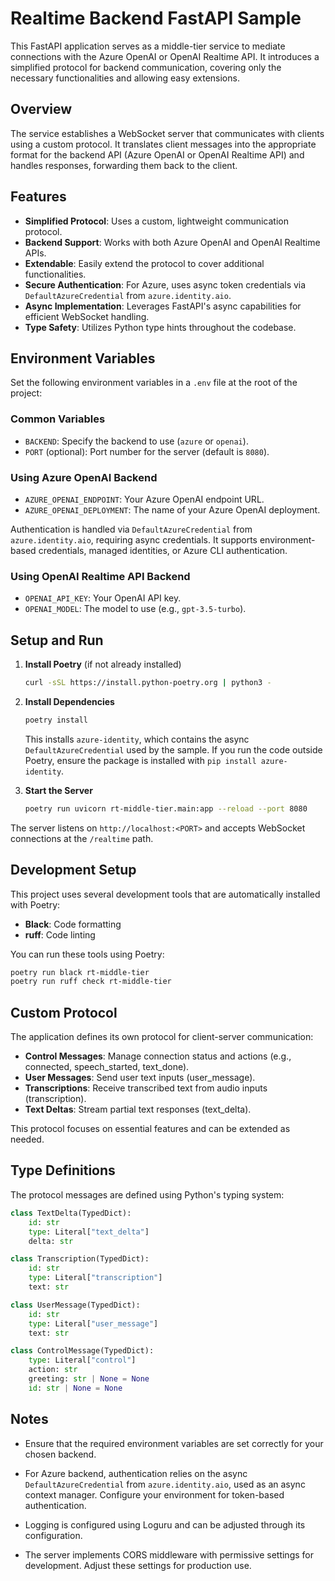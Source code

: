 # Realtime Backend FastAPI Sample

This FastAPI application serves as a middle-tier service to mediate connections with the Azure OpenAI or OpenAI Realtime API. It introduces a simplified protocol for backend communication, covering only the necessary functionalities and allowing easy extensions.

## Overview

The service establishes a WebSocket server that communicates with clients using a custom protocol. It translates client messages into the appropriate format for the backend API (Azure OpenAI or OpenAI Realtime API) and handles responses, forwarding them back to the client.

## Features

- **Simplified Protocol**: Uses a custom, lightweight communication protocol.
- **Backend Support**: Works with both Azure OpenAI and OpenAI Realtime APIs.
- **Extendable**: Easily extend the protocol to cover additional functionalities.
- **Secure Authentication**: For Azure, uses async token credentials via `DefaultAzureCredential` from `azure.identity.aio`.
- **Async Implementation**: Leverages FastAPI's async capabilities for efficient WebSocket handling.
- **Type Safety**: Utilizes Python type hints throughout the codebase.

## Environment Variables

Set the following environment variables in a `.env` file at the root of the project:

### Common Variables

- `BACKEND`: Specify the backend to use (`azure` or `openai`).
- `PORT` (optional): Port number for the server (default is `8080`).

### Using Azure OpenAI Backend

- `AZURE_OPENAI_ENDPOINT`: Your Azure OpenAI endpoint URL.
- `AZURE_OPENAI_DEPLOYMENT`: The name of your Azure OpenAI deployment.

Authentication is handled via `DefaultAzureCredential` from `azure.identity.aio`, requiring async credentials. It supports environment-based credentials, managed identities, or Azure CLI authentication.

### Using OpenAI Realtime API Backend

- `OPENAI_API_KEY`: Your OpenAI API key.
- `OPENAI_MODEL`: The model to use (e.g., `gpt-3.5-turbo`).

## Setup and Run

1. **Install Poetry** (if not already installed)

    ```bash
    curl -sSL https://install.python-poetry.org | python3 -
    ```

2. **Install Dependencies**

    ```bash
    poetry install
    ```

    This installs `azure-identity`, which contains the async `DefaultAzureCredential` used by the sample. If you run the code outside Poetry, ensure the package is installed with `pip install azure-identity`.


3. **Start the Server**

    ```bash
    poetry run uvicorn rt-middle-tier.main:app --reload --port 8080
    ```

The server listens on `http://localhost:<PORT>` and accepts WebSocket connections at the `/realtime` path.

## Development Setup

This project uses several development tools that are automatically installed with Poetry:

- **Black**: Code formatting
- **ruff**: Code linting

You can run these tools using Poetry:

```bash
poetry run black rt-middle-tier
poetry run ruff check rt-middle-tier
```

## Custom Protocol

The application defines its own protocol for client-server communication:

- **Control Messages**: Manage connection status and actions (e.g., connected, speech_started, text_done).
- **User Messages**: Send user text inputs (user_message).
- **Transcriptions**: Receive transcribed text from audio inputs (transcription).
- **Text Deltas**: Stream partial text responses (text_delta).

This protocol focuses on essential features and can be extended as needed.

## Type Definitions

The protocol messages are defined using Python's typing system:

```python
class TextDelta(TypedDict):
    id: str
    type: Literal["text_delta"]
    delta: str

class Transcription(TypedDict):
    id: str
    type: Literal["transcription"]
    text: str

class UserMessage(TypedDict):
    id: str
    type: Literal["user_message"]
    text: str

class ControlMessage(TypedDict):
    type: Literal["control"]
    action: str
    greeting: str | None = None
    id: str | None = None
```

## Notes

- Ensure that the required environment variables are set correctly for your chosen backend.

- For Azure backend, authentication relies on the async `DefaultAzureCredential` from `azure.identity.aio`, used as an async context manager. Configure your environment for token-based authentication.

- Logging is configured using Loguru and can be adjusted through its configuration.
- The server implements CORS middleware with permissive settings for development. Adjust these settings for production use.
